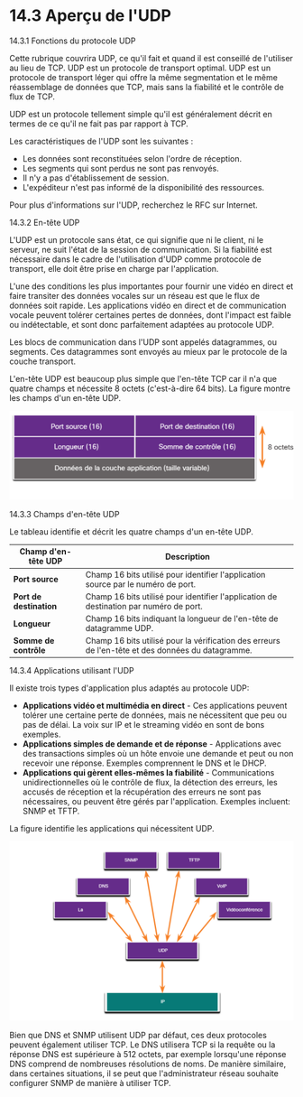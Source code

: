 # 14.3 Aperçu de l'UDP


14.3.1 Fonctions du protocole UDP

Cette rubrique couvrira UDP, ce qu'il fait et quand il est conseillé de l'utiliser au lieu de TCP. UDP est un protocole de transport optimal. UDP est un protocole de transport léger qui offre la même segmentation et le même réassemblage de données que TCP, mais sans la fiabilité et le contrôle de flux de TCP.

UDP est un protocole tellement simple qu'il est généralement décrit en termes de ce qu'il ne fait pas par rapport à TCP.

Les caractéristiques de l'UDP sont les suivantes :

* Les données sont reconstituées selon l'ordre de réception.
* Les segments qui sont perdus ne sont pas renvoyés.
* Il n'y a pas d'établissement de session.
* L'expéditeur n'est pas informé de la disponibilité des ressources.

Pour plus d'informations sur l'UDP, recherchez le RFC sur Internet.


14.3.2 En-tête UDP

L'UDP est un protocole sans état, ce qui signifie que ni le client, ni le serveur, ne suit l'état de la session de communication. Si la fiabilité est nécessaire dans le cadre de l'utilisation d'UDP comme protocole de transport, elle doit être prise en charge par l'application.

L'une des conditions les plus importantes pour fournir une vidéo en direct et faire transiter des données vocales sur un réseau est que le flux de données soit rapide. Les applications vidéo en direct et de communication vocale peuvent tolérer certaines pertes de données, dont l'impact est faible ou indétectable, et sont donc parfaitement adaptées au protocole UDP.

Les blocs de communication dans l'UDP sont appelés datagrammes, ou segments. Ces datagrammes sont envoyés au mieux par le protocole de la couche transport.

L'en-tête UDP est beaucoup plus simple que l'en-tête TCP car il n'a que quatre champs et nécessite 8 octets (c'est-à-dire 64 bits). La figure montre les champs d'un en-tête UDP.

![1737592513148](images/4-UDP/1737592513148.png)



14.3.3 Champs d'en-tête UDP

Le tableau identifie et décrit les quatre champs d'un en-tête UDP.


| **Champ d'en-tête UDP** | **Description**                                                                                       |
| ------------------------ | ----------------------------------------------------------------------------------------------------- |
| **Port source**          | Champ 16 bits utilisé pour identifier l'application source par le numéro de port.                   |
| **Port de destination**  | Champ 16 bits utilisé pour identifier l'application de destination par numéro de port.              |
| **Longueur**             | Champ 16 bits indiquant la longueur de l'en-tête de datagramme UDP.                                  |
| **Somme de contrôle**   | Champ 16 bits utilisé pour la vérification des erreurs de l'en-tête et des données du datagramme. |


14.3.4 Applications utilisant l'UDP

Il existe trois types d'application plus adaptés au protocole UDP:

* **Applications vidéo et multimédia en direct** - Ces applications peuvent tolérer une certaine perte de données, mais ne nécessitent que peu ou pas de délai. La voix sur IP et le streaming vidéo en sont de bons exemples.
* **Applications simples de demande et de réponse** - Applications avec des transactions simples où un hôte envoie une demande et peut ou non recevoir une réponse. Exemples comprennent le DNS et le DHCP.
* **Applications qui gèrent elles-mêmes la fiabilité** - Communications unidirectionnelles où le contrôle de flux, la détection des erreurs, les accusés de réception et la récupération des erreurs ne sont pas nécessaires, ou peuvent être gérés par l'application. Exemples incluent: SNMP et TFTP.

La figure identifie les applications qui nécessitent UDP.

![1737592561683](images/4-UDP/1737592561683.png)

Bien que DNS et SNMP utilisent UDP par défaut, ces deux protocoles peuvent également utiliser TCP. Le DNS utilisera TCP si la requête ou la réponse DNS est supérieure à 512 octets, par exemple lorsqu'une réponse DNS comprend de nombreuses résolutions de noms. De manière similaire, dans certaines situations, il se peut que l'administrateur réseau souhaite configurer SNMP de manière à utiliser TCP.
